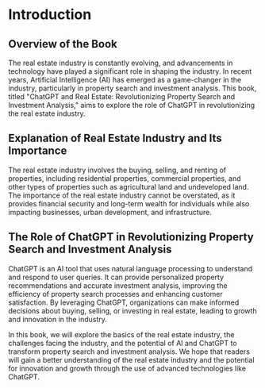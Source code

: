 Introduction
============

Overview of the Book
--------------------

The real estate industry is constantly evolving, and advancements in technology have played a significant role in shaping the industry. In recent years, Artificial Intelligence (AI) has emerged as a game-changer in the industry, particularly in property search and investment analysis. This book, titled "ChatGPT and Real Estate: Revolutionizing Property Search and Investment Analysis," aims to explore the role of ChatGPT in revolutionizing the real estate industry.

Explanation of Real Estate Industry and Its Importance
------------------------------------------------------

The real estate industry involves the buying, selling, and renting of properties, including residential properties, commercial properties, and other types of properties such as agricultural land and undeveloped land. The importance of the real estate industry cannot be overstated, as it provides financial security and long-term wealth for individuals while also impacting businesses, urban development, and infrastructure.

The Role of ChatGPT in Revolutionizing Property Search and Investment Analysis
------------------------------------------------------------------------------

ChatGPT is an AI tool that uses natural language processing to understand and respond to user queries. It can provide personalized property recommendations and accurate investment analysis, improving the efficiency of property search processes and enhancing customer satisfaction. By leveraging ChatGPT, organizations can make informed decisions about buying, selling, or investing in real estate, leading to growth and innovation in the industry.

In this book, we will explore the basics of the real estate industry, the challenges facing the industry, and the potential of AI and ChatGPT to transform property search and investment analysis. We hope that readers will gain a better understanding of the real estate industry and the potential for innovation and growth through the use of advanced technologies like ChatGPT.
